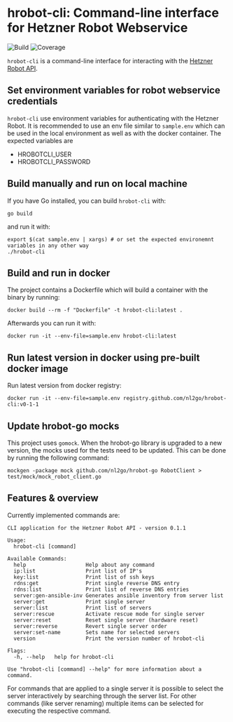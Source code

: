 # hrobot-cli: Command-line interface for Hetzner Robot Webservice

![Build](https://gitlab.com/newsletter2go/hrobot-cli/badges/master/pipeline.svg) ![Coverage](https://gitlab.com/newsletter2go/hrobot-cli/badges/master/coverage.svg)

`hrobot-cli` is a command-line interface for interacting with the [Hetzner Robot API](https://robot.your-server.de/doc/webservice/en.html).

## Set environment variables for robot webservice credentials

`hrobot-cli` use environment variables for authenticating with the Hetzner Robot. It is
recommended to use an env file similar to `sample.env` which can be used in the local environment as
well as with the docker container. The expected variables are
* HROBOTCLI_USER
* HROBOTCLI_PASSWORD

## Build manually and run on local machine

If you have Go installed, you can build `hrobot-cli` with:

    go build

and run it with:

    export $(cat sample.env | xargs) # or set the expected environemnt variables in any other way
    ./hrobot-cli

## Build and run in docker

The project contains a Dockerfile which will build a container with the binary by running:

    docker build --rm -f "Dockerfile" -t hrobot-cli:latest .

Afterwards you can run it with:

    docker run -it --env-file=sample.env hrobot-cli:latest

## Run latest version in docker using pre-built docker image

Run latest version from docker registry:

    docker run -it --env-file=sample.env registry.github.com/nl2go/hrobot-cli:v0-1-1

## Update hrobot-go mocks

This project uses `gomock`. When the hrobot-go library is upgraded to a new version, the mocks used 
for the tests need to be updated. This can be done by running the following command:

    mockgen -package mock github.com/nl2go/hrobot-go RobotClient > test/mock/mock_robot_client.go

## Features & overview

Currently implemented commands are:

```
CLI application for the Hetzner Robot API - version 0.1.1

Usage:
  hrobot-cli [command]

Available Commands:
  help                   Help about any command
  ip:list                Print list of IP's
  key:list               Print list of ssh keys
  rdns:get               Print single reverse DNS entry
  rdns:list              Print list of reverse DNS entries
  server:gen-ansible-inv Generates ansible inventory from server list
  server:get             Print single server
  server:list            Print list of servers
  server:rescue          Activate rescue mode for single server
  server:reset           Reset single server (hardware reset)
  server:reverse         Revert single server order
  server:set-name        Sets name for selected servers
  version                Print the version number of hrobot-cli

Flags:
  -h, --help   help for hrobot-cli

Use "hrobot-cli [command] --help" for more information about a command.
```

For commands that are applied to a single server it is possible to select the server interactively 
by searching through the server list. For other commands (like server renaming) multiple items can
be selected for executing the respective command.
